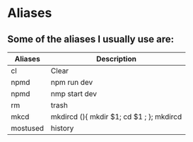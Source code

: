 # Aliases

## Some of the aliases I usually use are:

| Aliases        | Description                                                                | 
| ------------   | ---------------------------------------------------------------------------| 
| cl             | Clear                                                                      | 
| npmd           | npm run dev                                                                | 
| npmd           | nmp start dev                                                              | 
| rm             | trash                                                                      | 
| mkcd           | mkdircd (){ mkdir $1; cd $1 ; }; mkdircd                                   | 
| mostused       | history | awk '\''{print $2}'\'' | sort | uniq -c | sort -nr | head -n 10' |
